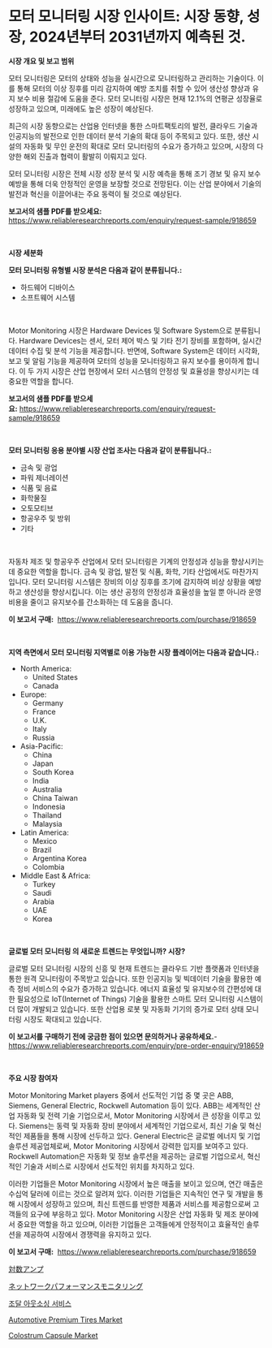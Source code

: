 <p><h1>모터 모니터링 시장 인사이트: 시장 동향, 성장, 2024년부터 2031년까지 예측된 것.</h1></p><p><strong>시장 개요 및 보고 범위</strong></p>
<p><p>모터 모니터링은 모터의 상태와 성능을 실시간으로 모니터링하고 관리하는 기술이다. 이를 통해 모터의 이상 징후를 미리 감지하여 예방 조치를 취할 수 있어 생산성 향상과 유지 보수 비용 절감에 도움을 준다. 모터 모니터링 시장은 현재 12.1%의 연평균 성장율로 성장하고 있으며, 미래에도 높은 성장이 예상된다.</p><p>최근의 시장 동향으로는 산업용 인터넷을 통한 스마트팩토리의 발전, 클라우드 기술과 인공지능의 발전으로 인한 데이터 분석 기술의 확대 등이 주목되고 있다. 또한, 생산 시설의 자동화 및 무인 운전의 확대로 모터 모니터링의 수요가 증가하고 있으며, 시장의 다양한 해외 진출과 협력이 활발히 이뤄지고 있다.</p><p>모터 모니터링 시장은 전체 시장 성장 분석 및 시장 예측을 통해 조기 경보 및 유지 보수 예방을 통해 더욱 안정적인 운영을 보장할 것으로 전망된다. 이는 산업 분야에서 기술의 발전과 혁신을 이끌어내는 주요 동력이 될 것으로 예상된다.</p></p>
<p><strong>보고서의 샘플 PDF를 받으세요:</strong> <a href="https://www.reliableresearchreports.com/enquiry/request-sample/918659">https://www.reliableresearchreports.com/enquiry/request-sample/918659</a></p>
<p>&nbsp;</p>
<p><strong>시장 세분화</strong></p>
<p><strong>모터 모니터링 유형별 시장 분석은 다음과 같이 분류됩니다.:</strong></p>
<p><ul><li>하드웨어 디바이스</li><li>소프트웨어 시스템</li></ul></p>
<p>&nbsp;</p>
<p><p>Motor Monitoring 시장은 Hardware Devices 및 Software System으로 분류됩니다. Hardware Devices는 센서, 모터 제어 박스 및 기타 전기 장비를 포함하며, 실시간 데이터 수집 및 분석 기능을 제공합니다. 반면에, Software System은 데이터 시각화, 보고 및 알림 기능을 제공하여 모터의 성능을 모니터링하고 유지 보수를 용이하게 합니다. 이 두 가지 시장은 산업 현장에서 모터 시스템의 안정성 및 효율성을 향상시키는 데 중요한 역할을 합니다.</p></p>
<p><strong>보고서의 샘플 PDF를 받으세요:</strong>&nbsp;<a href="https://www.reliableresearchreports.com/enquiry/request-sample/918659">https://www.reliableresearchreports.com/enquiry/request-sample/918659</a></p>
<p>&nbsp;</p>
<p><strong> 모터 모니터링 응용 분야별 시장 산업 조사는 다음과 같이 분류됩니다.:</strong></p>
<p><ul><li>금속 및 광업</li><li>파워 제너레이션</li><li>식품 및 음료</li><li>화학물질</li><li>오토모티브</li><li>항공우주 및 방위</li><li>기타</li></ul></p>
<p>&nbsp;</p>
<p><p>자동차 제조 및 항공우주 산업에서 모터 모니터링은 기계의 안정성과 성능을 향상시키는 데 중요한 역할을 합니다. 금속 및 광업, 발전 및 식품, 화학, 기타 산업에서도 마찬가지입니다. 모터 모니터링 시스템은 장비의 이상 징후를 조기에 감지하여 비상 상황을 예방하고 생산성을 향상시킵니다. 이는 생산 공정의 안정성과 효율성을 높일 뿐 아니라 운영 비용을 줄이고 유지보수를 간소화하는 데 도움을 줍니다.</p></p>
<p><strong>이 보고서 구매:</strong>&nbsp; <a href="https://www.reliableresearchreports.com/purchase/918659">https://www.reliableresearchreports.com/purchase/918659</a></p>
<p>&nbsp;</p>
<p><strong>지역 측면에서 모터 모니터링 지역별로 이용 가능한 시장 플레이어는 다음과 같습니다.:</strong></p>
<p><ul>
    <li>
        North America:
        <ul>
            <li>United States</li>
            <li>Canada</li>
        </ul>
    </li>
    <li>
        Europe:
        <ul>
            <li>Germany</li>
            <li>France</li>
            <li>U.K.</li>
            <li>Italy</li>
            <li>Russia</li>
        </ul>
    </li>
    <li>
        Asia-Pacific:
        <ul>
            <li>China</li>
            <li>Japan</li>
            <li>South Korea</li>
            <li>India</li>
            <li>Australia</li>
            <li>China Taiwan</li>
            <li>Indonesia</li>
            <li>Thailand</li>
            <li>Malaysia</li>
        </ul>
    </li>
    <li>
        Latin America:
        <ul>
            <li>Mexico</li>
            <li>Brazil</li>
            <li>Argentina Korea</li>
            <li>Colombia</li>
        </ul>
    </li>
    <li>
        Middle East & Africa:
        <ul>
            <li>Turkey</li>
            <li>Saudi</li>
            <li>Arabia</li>
            <li>UAE</li>
            <li>Korea</li>
        </ul>
    </li>
    </ul></p>
<p>&nbsp;</p>
<p><strong>글로벌 모터 모니터링 의 새로운 트렌드는 무엇입니까? 시장?</strong></p>
<p><p>글로벌 모터 모니터링 시장의 신흥 및 현재 트렌드는 클라우드 기반 플랫폼과 인터넷을 통한 원격 모니터링이 주목받고 있습니다. 또한 인공지능 및 빅데이터 기술을 활용한 예측 정비 서비스의 수요가 증가하고 있습니다. 에너지 효율성 및 유지보수의 간편성에 대한 필요성으로 IoT(Internet of Things) 기술을 활용한 스마트 모터 모니터링 시스템이 더 많이 개발되고 있습니다. 또한 산업용 로봇 및 자동화 기기의 증가로 모터 상태 모니터링 시장도 확대되고 있습니다.</p></p>
<p><strong>이 보고서를 구매하기 전에 궁금한 점이 있으면 문의하거나 공유하세요.</strong>- <a href="https://www.reliableresearchreports.com/enquiry/pre-order-enquiry/918659">https://www.reliableresearchreports.com/enquiry/pre-order-enquiry/918659</a></p>
<p>&nbsp;</p>
<p><strong>주요 시장 참여자</strong></p>
<p><p>Motor Monitoring Market players 중에서 선도적인 기업 중 몇 곳은 ABB, Siemens, General Electric, Rockwell Automation 등이 있다. ABB는 세계적인 산업 자동화 및 전력 기술 기업으로서, Motor Monitoring 시장에서 큰 성장을 이루고 있다. Siemens는 동력 및 자동화 장비 분야에서 세계적인 기업으로서, 최신 기술 및 혁신적인 제품들을 통해 시장에 선두하고 있다. General Electric은 글로벌 에너지 및 기업 솔루션 제공업체로써, Motor Monitoring 시장에서 강력한 입지를 보여주고 있다. Rockwell Automation은 자동화 및 정보 솔루션을 제공하는 글로벌 기업으로서, 혁신적인 기술과 서비스로 시장에서 선도적인 위치를 차지하고 있다.</p><p>이러한 기업들은 Motor Monitoring 시장에서 높은 매출을 보이고 있으며, 연간 매출은 수십억 달러에 이르는 것으로 알려져 있다. 이러한 기업들은 지속적인 연구 및 개발을 통해 시장에서 성장하고 있으며, 최신 트렌드를 반영한 제품과 서비스를 제공함으로써 고객들의 요구에 부응하고 있다. Motor Monitoring 시장은 산업 자동화 및 제조 분야에서 중요한 역할을 하고 있으며, 이러한 기업들은 고객들에게 안정적이고 효율적인 솔루션을 제공하여 시장에서 경쟁력을 유지하고 있다.</p></p>
<p><strong>이 보고서 구매:</strong>&nbsp;&nbsp;<a href="https://www.reliableresearchreports.com/purchase/918659">https://www.reliableresearchreports.com/purchase/918659</a></p>
<p><p><a href="https://medium.com/@eusebiomante/%E5%AF%BE%E6%95%B0%E5%A2%97%E5%B9%85%E5%99%A8%E5%B8%82%E5%A0%B4%E3%81%AE%E3%82%A4%E3%83%B3%E3%82%B5%E3%82%A4%E3%83%88-%E5%B8%82%E5%A0%B4%E5%8B%95%E5%90%91-%E6%88%90%E9%95%B7-2024%E5%B9%B4%E3%81%8B%E3%82%892031%E5%B9%B4%E3%81%BE%E3%81%A7%E3%81%AE%E4%BA%88%E6%B8%AC-e7bcf1275d57">対数アンプ</a></p><p><a href="https://medium.com/@jennyferfeil2023/%E3%83%8D%E3%83%83%E3%83%88%E3%83%AF%E3%83%BC%E3%82%AF%E3%83%91%E3%83%95%E3%82%A9%E3%83%BC%E3%83%9E%E3%83%B3%E3%82%B9%E3%83%A2%E3%83%8B%E3%82%BF%E3%83%AA%E3%83%B3%E3%82%B0%E5%B8%82%E5%A0%B4%E3%81%AE%E8%A6%8F%E6%A8%A1%E3%81%A8%E5%B8%82%E5%A0%B4%E5%8B%95%E5%90%91-%E5%AE%8C%E5%85%A8%E3%81%AA%E6%A5%AD%E7%95%8C%E6%A6%82%E8%A6%81-2024%E5%B9%B4%E3%81%8B%E3%82%892031%E5%B9%B4-f1b28088afba">ネットワークパフォーマンスモニタリング</a></p><p><a href="https://github.com/mpodehpw07370073/Market-Research-Report-List-1/blob/main/1425148183869.md">조달 아웃소싱 서비스</a></p><p><a href="https://view.publitas.com/reportprime-1/automotive-premium-tires-market-size-growth-outlook-from-2024-to-2031-projecting-at-markets-trends-analysis-by-application-regional-outlook-and-revenue/">Automotive Premium Tires Market</a></p><p><a href="https://github.com/FassouRP/Market-Research-Report-List-3/blob/main/colostrum-capsule-market.md">Colostrum Capsule Market</a></p></p>
